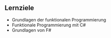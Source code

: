 ## Lernziele
- Grundlagen der funktionalen Programmierung
- Funktionale Programmierung mit C#
- Grundlagen von F#